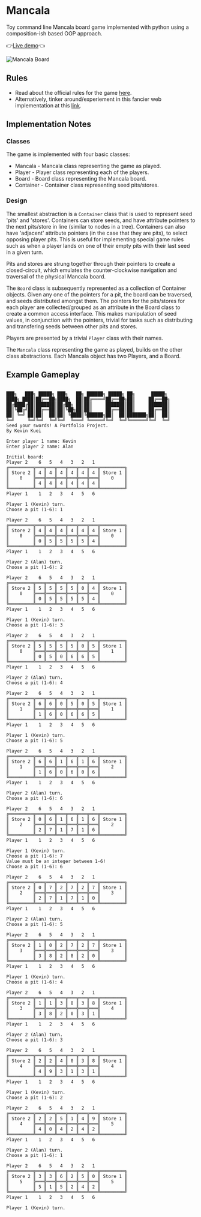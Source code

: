 # Mancala
Toy command line Mancala board game implemented with python using a composition-ish based OOP approach.

👉[Live demo](https://replit.com/@KevinKuei/Mancala-Game#main.py)👈

![Mancala Board](./assets/board.jpg)

## Rules
* Read about the official rules for the game [here](https://www.officialgamerules.org/mancala).
* Alternatively, tinker around/experiement in this fancier web implementation at this [link](https://www.mathplayground.com/mancala.html).

## Implementation Notes

### Classes
The game is implemented with four basic classes:
* Mancala - Mancala class representing the game as played.
* Player - Player class representing each of the players.
* Board - Board class representing the Mancala board.
* Container - Container class representing seed pits/stores.

### Design
The smallest abstraction is a `Container` class that is used to represent seed 'pits' and 'stores'. Containers can store seeds, and have attribute pointers to the next pits/store in line (similar to nodes in a tree). Containers can also have 'adjacent' attribute pointers (in the case that they are pits), to select opposing player pits. This is useful for implementing special game rules such as when a player lands on one of their empty pits with their last seed in a given turn.

Pits and stores are strung together through their pointers to create a closed-circuit, which emulates the counter-clockwise navigation and traversal of the physical Mancala board.

The `Board` class is subsequently represented as a collection of Container objects. Given any one of the pointers for a pit, the board can be traversed, and seeds distributed amongst them. The pointers for the pits/stores for each player are collected/grouped as an attribute in the Board class to create a common access interface. This makes manipulation of seed values, in conjunction with the pointers, trivial for tasks such as distributing and transfering seeds between other pits and stores.

Players are presented by a trivial `Player` class with their names.

The `Mancala` class representing the game as played, builds on the other class abstractions. Each Mancala object has two Players, and a Board.


## Example Gameplay
```

███╗   ███╗ █████╗ ███╗   ██╗ ██████╗ █████╗ ██╗      █████╗
████╗ ████║██╔══██╗████╗  ██║██╔════╝██╔══██╗██║     ██╔══██╗
██╔████╔██║███████║██╔██╗ ██║██║     ███████║██║     ███████║
██║╚██╔╝██║██╔══██║██║╚██╗██║██║     ██╔══██║██║     ██╔══██║
██║ ╚═╝ ██║██║  ██║██║ ╚████║╚██████╗██║  ██║███████╗██║  ██║
╚═╝     ╚═╝╚═╝  ╚═╝╚═╝  ╚═══╝ ╚═════╝╚═╝  ╚═╝╚══════╝╚═╝  ╚═╝
Seed your swords! A Portfolio Project.
By Kevin Kuei

Enter player 1 name: Kevin
Enter player 2 name: Alan

Initial board:
Player 2    6   5   4   3   2   1 
╔═════════╦═══╦═══╦═══╦═══╦═══╦═══╦═════════╗
║ Store 2 ║ 4 ║ 4 ║ 4 ║ 4 ║ 4 ║ 4 ║ Store 1 ║
║    0    ╠═══╬═══╬═══╬═══╬═══╬═══╣    0    ║
║         ║ 4 ║ 4 ║ 4 ║ 4 ║ 4 ║ 4 ║         ║
╚═════════╩═══╩═══╩═══╩═══╩═══╩═══╩═════════╝
Player 1    1   2   3   4   5   6 

Player 1 (Kevin) turn.
Choose a pit (1-6): 1

Player 2    6   5   4   3   2   1 
╔═════════╦═══╦═══╦═══╦═══╦═══╦═══╦═════════╗
║ Store 2 ║ 4 ║ 4 ║ 4 ║ 4 ║ 4 ║ 4 ║ Store 1 ║
║    0    ╠═══╬═══╬═══╬═══╬═══╬═══╣    0    ║
║         ║ 0 ║ 5 ║ 5 ║ 5 ║ 5 ║ 4 ║         ║
╚═════════╩═══╩═══╩═══╩═══╩═══╩═══╩═════════╝
Player 1    1   2   3   4   5   6 

Player 2 (Alan) turn.
Choose a pit (1-6): 2

Player 2    6   5   4   3   2   1 
╔═════════╦═══╦═══╦═══╦═══╦═══╦═══╦═════════╗
║ Store 2 ║ 5 ║ 5 ║ 5 ║ 5 ║ 0 ║ 4 ║ Store 1 ║
║    0    ╠═══╬═══╬═══╬═══╬═══╬═══╣    0    ║
║         ║ 0 ║ 5 ║ 5 ║ 5 ║ 5 ║ 4 ║         ║
╚═════════╩═══╩═══╩═══╩═══╩═══╩═══╩═════════╝
Player 1    1   2   3   4   5   6 

Player 1 (Kevin) turn.
Choose a pit (1-6): 3

Player 2    6   5   4   3   2   1 
╔═════════╦═══╦═══╦═══╦═══╦═══╦═══╦═════════╗
║ Store 2 ║ 5 ║ 5 ║ 5 ║ 5 ║ 0 ║ 5 ║ Store 1 ║
║    0    ╠═══╬═══╬═══╬═══╬═══╬═══╣    1    ║
║         ║ 0 ║ 5 ║ 0 ║ 6 ║ 6 ║ 5 ║         ║
╚═════════╩═══╩═══╩═══╩═══╩═══╩═══╩═════════╝
Player 1    1   2   3   4   5   6 

Player 2 (Alan) turn.
Choose a pit (1-6): 4

Player 2    6   5   4   3   2   1 
╔═════════╦═══╦═══╦═══╦═══╦═══╦═══╦═════════╗
║ Store 2 ║ 6 ║ 6 ║ 0 ║ 5 ║ 0 ║ 5 ║ Store 1 ║
║    1    ╠═══╬═══╬═══╬═══╬═══╬═══╣    1    ║
║         ║ 1 ║ 6 ║ 0 ║ 6 ║ 6 ║ 5 ║         ║
╚═════════╩═══╩═══╩═══╩═══╩═══╩═══╩═════════╝
Player 1    1   2   3   4   5   6 

Player 1 (Kevin) turn.
Choose a pit (1-6): 5

Player 2    6   5   4   3   2   1 
╔═════════╦═══╦═══╦═══╦═══╦═══╦═══╦═════════╗
║ Store 2 ║ 6 ║ 6 ║ 1 ║ 6 ║ 1 ║ 6 ║ Store 1 ║
║    1    ╠═══╬═══╬═══╬═══╬═══╬═══╣    2    ║
║         ║ 1 ║ 6 ║ 0 ║ 6 ║ 0 ║ 6 ║         ║
╚═════════╩═══╩═══╩═══╩═══╩═══╩═══╩═════════╝
Player 1    1   2   3   4   5   6 

Player 2 (Alan) turn.
Choose a pit (1-6): 6

Player 2    6   5   4   3   2   1 
╔═════════╦═══╦═══╦═══╦═══╦═══╦═══╦═════════╗
║ Store 2 ║ 0 ║ 6 ║ 1 ║ 6 ║ 1 ║ 6 ║ Store 1 ║
║    2    ╠═══╬═══╬═══╬═══╬═══╬═══╣    2    ║
║         ║ 2 ║ 7 ║ 1 ║ 7 ║ 1 ║ 6 ║         ║
╚═════════╩═══╩═══╩═══╩═══╩═══╩═══╩═════════╝
Player 1    1   2   3   4   5   6 

Player 1 (Kevin) turn.
Choose a pit (1-6): 7
Value must be an integer between 1-6!
Choose a pit (1-6): 6

Player 2    6   5   4   3   2   1 
╔═════════╦═══╦═══╦═══╦═══╦═══╦═══╦═════════╗
║ Store 2 ║ 0 ║ 7 ║ 2 ║ 7 ║ 2 ║ 7 ║ Store 1 ║
║    2    ╠═══╬═══╬═══╬═══╬═══╬═══╣    3    ║
║         ║ 2 ║ 7 ║ 1 ║ 7 ║ 1 ║ 0 ║         ║
╚═════════╩═══╩═══╩═══╩═══╩═══╩═══╩═════════╝
Player 1    1   2   3   4   5   6 

Player 2 (Alan) turn.
Choose a pit (1-6): 5

Player 2    6   5   4   3   2   1 
╔═════════╦═══╦═══╦═══╦═══╦═══╦═══╦═════════╗
║ Store 2 ║ 1 ║ 0 ║ 2 ║ 7 ║ 2 ║ 7 ║ Store 1 ║
║    3    ╠═══╬═══╬═══╬═══╬═══╬═══╣    3    ║
║         ║ 3 ║ 8 ║ 2 ║ 8 ║ 2 ║ 0 ║         ║
╚═════════╩═══╩═══╩═══╩═══╩═══╩═══╩═════════╝
Player 1    1   2   3   4   5   6 

Player 1 (Kevin) turn.
Choose a pit (1-6): 4

Player 2    6   5   4   3   2   1 
╔═════════╦═══╦═══╦═══╦═══╦═══╦═══╦═════════╗
║ Store 2 ║ 1 ║ 1 ║ 3 ║ 8 ║ 3 ║ 8 ║ Store 1 ║
║    3    ╠═══╬═══╬═══╬═══╬═══╬═══╣    4    ║
║         ║ 3 ║ 8 ║ 2 ║ 0 ║ 3 ║ 1 ║         ║
╚═════════╩═══╩═══╩═══╩═══╩═══╩═══╩═════════╝
Player 1    1   2   3   4   5   6 

Player 2 (Alan) turn.
Choose a pit (1-6): 3

Player 2    6   5   4   3   2   1 
╔═════════╦═══╦═══╦═══╦═══╦═══╦═══╦═════════╗
║ Store 2 ║ 2 ║ 2 ║ 4 ║ 0 ║ 3 ║ 8 ║ Store 1 ║
║    4    ╠═══╬═══╬═══╬═══╬═══╬═══╣    4    ║
║         ║ 4 ║ 9 ║ 3 ║ 1 ║ 3 ║ 1 ║         ║
╚═════════╩═══╩═══╩═══╩═══╩═══╩═══╩═════════╝
Player 1    1   2   3   4   5   6 

Player 1 (Kevin) turn.
Choose a pit (1-6): 2

Player 2    6   5   4   3   2   1 
╔═════════╦═══╦═══╦═══╦═══╦═══╦═══╦═════════╗
║ Store 2 ║ 2 ║ 2 ║ 5 ║ 1 ║ 4 ║ 9 ║ Store 1 ║
║    4    ╠═══╬═══╬═══╬═══╬═══╬═══╣    5    ║
║         ║ 4 ║ 0 ║ 4 ║ 2 ║ 4 ║ 2 ║         ║
╚═════════╩═══╩═══╩═══╩═══╩═══╩═══╩═════════╝
Player 1    1   2   3   4   5   6 

Player 2 (Alan) turn.
Choose a pit (1-6): 1

Player 2    6   5   4   3   2   1 
╔═════════╦═══╦═══╦═══╦═══╦═══╦═══╦═════════╗
║ Store 2 ║ 3 ║ 3 ║ 6 ║ 2 ║ 5 ║ 0 ║ Store 1 ║
║    5    ╠═══╬═══╬═══╬═══╬═══╬═══╣    5    ║
║         ║ 5 ║ 1 ║ 5 ║ 2 ║ 4 ║ 2 ║         ║
╚═════════╩═══╩═══╩═══╩═══╩═══╩═══╩═════════╝
Player 1    1   2   3   4   5   6 

Player 1 (Kevin) turn.
```
